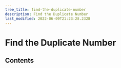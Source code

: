 ```yaml
---
tree_title: find-the-duplicate-number
description: Find the Duplicate Number
last_modified: 2022-06-09T21:23:28.2328
---
```


# Find the Duplicate Number

## Contents
